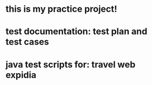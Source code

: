 # this is my practice project! 
# test documentation: test plan and test cases
# java test scripts for: travel web expidia 

